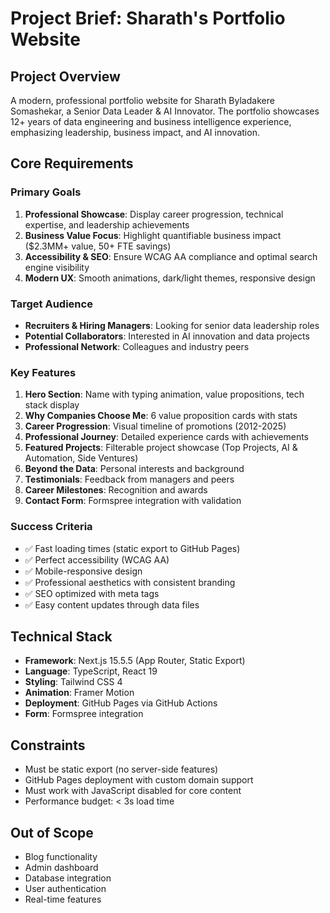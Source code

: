 # Project Brief: Sharath's Portfolio Website

## Project Overview
A modern, professional portfolio website for Sharath Byladakere Somashekar, a Senior Data Leader & AI Innovator. The portfolio showcases 12+ years of data engineering and business intelligence experience, emphasizing leadership, business impact, and AI innovation.

## Core Requirements

### Primary Goals
1. **Professional Showcase**: Display career progression, technical expertise, and leadership achievements
2. **Business Value Focus**: Highlight quantifiable business impact ($2.3MM+ value, 50+ FTE savings)
3. **Accessibility & SEO**: Ensure WCAG AA compliance and optimal search engine visibility
4. **Modern UX**: Smooth animations, dark/light themes, responsive design

### Target Audience
- **Recruiters & Hiring Managers**: Looking for senior data leadership roles
- **Potential Collaborators**: Interested in AI innovation and data projects
- **Professional Network**: Colleagues and industry peers

### Key Features
1. **Hero Section**: Name with typing animation, value propositions, tech stack display
2. **Why Companies Choose Me**: 6 value proposition cards with stats
3. **Career Progression**: Visual timeline of promotions (2012-2025)
4. **Professional Journey**: Detailed experience cards with achievements
5. **Featured Projects**: Filterable project showcase (Top Projects, AI & Automation, Side Ventures)
6. **Beyond the Data**: Personal interests and background
7. **Testimonials**: Feedback from managers and peers
8. **Career Milestones**: Recognition and awards
9. **Contact Form**: Formspree integration with validation

### Success Criteria
- ✅ Fast loading times (static export to GitHub Pages)
- ✅ Perfect accessibility (WCAG AA)
- ✅ Mobile-responsive design
- ✅ Professional aesthetics with consistent branding
- ✅ SEO optimized with meta tags
- ✅ Easy content updates through data files

## Technical Stack
- **Framework**: Next.js 15.5.5 (App Router, Static Export)
- **Language**: TypeScript, React 19
- **Styling**: Tailwind CSS 4
- **Animation**: Framer Motion
- **Deployment**: GitHub Pages via GitHub Actions
- **Form**: Formspree integration

## Constraints
- Must be static export (no server-side features)
- GitHub Pages deployment with custom domain support
- Must work with JavaScript disabled for core content
- Performance budget: < 3s load time

## Out of Scope
- Blog functionality
- Admin dashboard
- Database integration
- User authentication
- Real-time features
